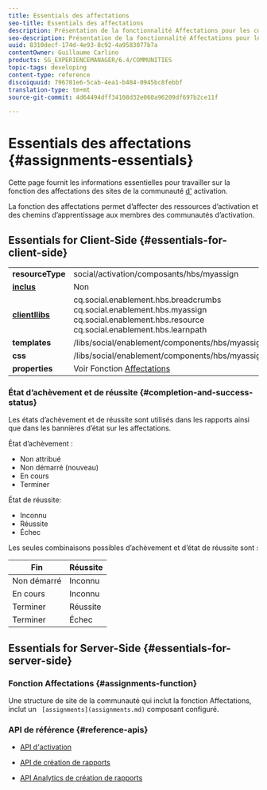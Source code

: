 ```yaml
---
title: Essentials des affectations
seo-title: Essentials des affectations
description: Présentation de la fonctionnalité Affectations pour les communautés d’activation
seo-description: Présentation de la fonctionnalité Affectations pour les communautés d’activation
uuid: 8310decf-174d-4e93-8c92-4a9583077b7a
contentOwner: Guillaume Carlino
products: SG_EXPERIENCEMANAGER/6.4/COMMUNITIES
topic-tags: developing
content-type: reference
discoiquuid: 796781e6-5cab-4ea1-b484-0945bc8febbf
translation-type: tm+mt
source-git-commit: 4d64494dff34108d32e060a96209df697b2ce11f

---
```



# Essentials des affectations {#assignments-essentials}

Cette page fournit les informations essentielles pour travailler sur la fonction des affectations des sites de la communauté [d&#39;](overview.md#enablement-community) activation.

La fonction des affectations permet d’affecter des ressources d’activation et des chemins d’apprentissage aux membres des communautés d’activation.

## Essentials for Client-Side {#essentials-for-client-side}

<table> 
 <tbody>
  <tr>
   <td> <strong>resourceType</strong></td> 
   <td>social/activation/composants/hbs/myassign</td> 
  </tr>
  <tr>
   <td> <a href="scf.md#add-or-include-a-communities-component"><strong>inclus</strong></a></td> 
   <td>Non</td> 
  </tr>
  <tr>
   <td> <a href="clientlibs.md"><strong>clientllibs</strong></a></td> 
   <td>cq.social.enablement.hbs.breadcrumbs<br /> cq.social.enablement.hbs.myassign<br /> cq.social.enablement.hbs.resource<br /> cq.social.enablement.hbs.learnpath</td> 
  </tr>
  <tr>
   <td> <strong>templates</strong></td> 
   <td> /libs/social/enablement/components/hbs/myassigned/myassigned.hbs</td> 
  </tr>
  <tr>
   <td> <strong>css</strong></td> 
   <td> /libs/social/enablement/components/hbs/myassigned/clientlibs/myassigned.css</td> 
  </tr>
  <tr>
   <td><strong> properties</strong></td> 
   <td>Voir Fonction <a href="assignments.md">Affectations</a></td> 
  </tr>
 </tbody>
</table>

### État d’achèvement et de réussite {#completion-and-success-status}

Les états d’achèvement et de réussite sont utilisés dans les rapports ainsi que dans les bannières d’état sur les affectations.

État d’achèvement :

* Non attribué
* Non démarré (nouveau)
* En cours
* Terminer

État de réussite:

* Inconnu
* Réussite
* Échec

Les seules combinaisons possibles d’achèvement et d’état de réussite sont :

| **Fin** | **Réussite** |
|---|---|
| Non démarré | Inconnu |
| En cours | Inconnu |
| Terminer | Réussite |
| Terminer | Échec |

## Essentials for Server-Side {#essentials-for-server-side}

### Fonction Affectations {#assignments-function}

Une structure de site de la communauté qui inclut la fonction [](functions.md#assignments-function)Affectations, inclut un ` [assignments](assignments.md)` composant configuré.

### API de référence {#reference-apis}

* [API d&#39;activation](https://helpx.adobe.com/experience-manager/6-4/sites/developing/using/reference-materials/javadoc/com/adobe/cq/social/enablement/reporting/model/api/package-summary.html)

* [API de création de rapports](https://helpx.adobe.com/experience-manager/6-4/sites/developing/using/reference-materials/javadoc/com/adobe/cq/social/reporting/dv/api/package-summary.html)

* [API Analytics de création de rapports](https://helpx.adobe.com/experience-manager/6-4/sites/developing/using/reference-materials/javadoc/com/adobe/cq/social/reporting/analytics/api/package-summary.html)